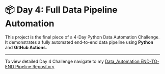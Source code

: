 # 📦 Day 4: Full Data Pipeline Automation

This project is the final piece of a 4-Day Python Data Automation Challenge.  
It demonstrates a fully automated end-to-end data pipeline using **Python** and **GitHub Actions**.

---

To view detailed Day 4 Challenge navigate to my [Data_Automation END-TO-END Pipeline Repository](https://github.com/Shrishti2401/data_automation_pipeline)  
